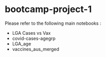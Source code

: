 # bootcamp-project-1

Please refer to the following main notebooks :

- LGA Cases vs Vax
- covid-cases-agegrp
- LGA_age
- vaccines_aus_merged